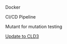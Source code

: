 Docker

CI/CD Pipeline

Mutant for mutation testing

[Update to CLD3](https://github.com/akihikodaki/cld3-ruby)
